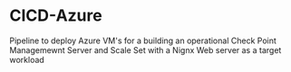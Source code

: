 # CICD-Azure
Pipeline to deploy Azure VM's for a building an operational Check Point Managemewnt Server and Scale Set 
with a Nignx Web server as a target workload

